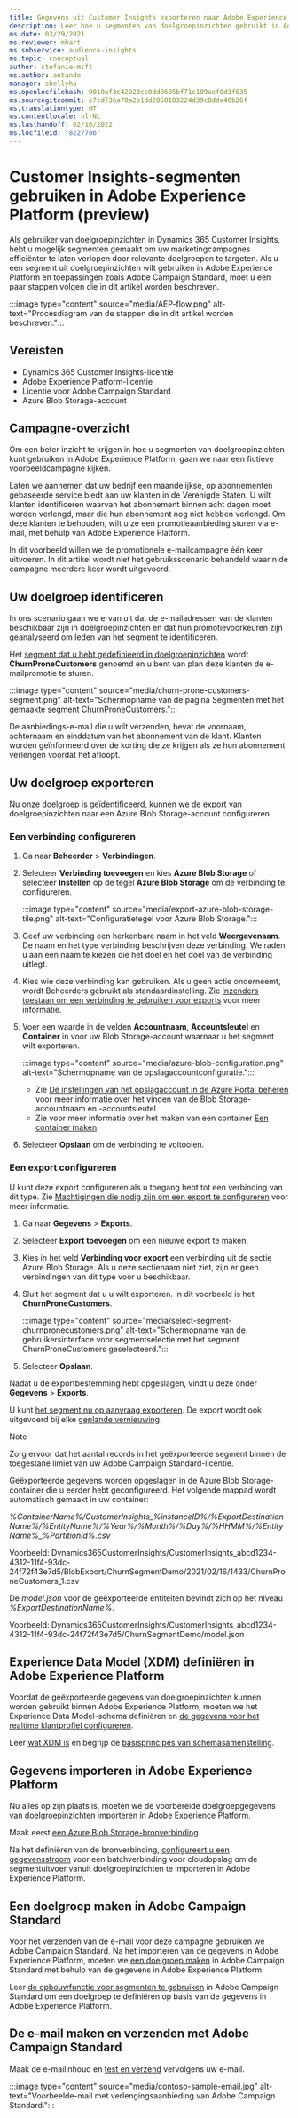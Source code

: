```yaml
---
title: Gegevens uit Customer Insights exporteren naar Adobe Experience Platform
description: Leer hoe u segmenten van doelgroepinzichten gebruikt in Adobe Experience Platform.
ms.date: 03/29/2021
ms.reviewer: mhart
ms.subservice: audience-insights
ms.topic: conceptual
author: stefanie-msft
ms.author: antando
manager: shellyha
ms.openlocfilehash: 9010af3c42823ce0dd8685bf71c109aef8d3f635
ms.sourcegitcommit: e7cdf36a78a2b1dd2850183224d39c8dde46b26f
ms.translationtype: HT
ms.contentlocale: nl-NL
ms.lasthandoff: 02/16/2022
ms.locfileid: "8227706"
---
```

# <a name="use-customer-insights-segments-in-adobe-experience-platform-preview"></a>Customer Insights-segmenten gebruiken in Adobe Experience Platform (preview)

Als gebruiker van doelgroepinzichten in Dynamics 365 Customer Insights, hebt u mogelijk segmenten gemaakt om uw marketingcampagnes efficiënter te laten verlopen door relevante doelgroepen te targeten. Als u een segment uit doelgroepinzichten wilt gebruiken in Adobe Experience Platform en toepassingen zoals Adobe Campaign Standard, moet u een paar stappen volgen die in dit artikel worden beschreven.

:::image type="content" source="media/AEP-flow.png" alt-text="Procesdiagram van de stappen die in dit artikel worden beschreven.":::

## <a name="prerequisites"></a>Vereisten

-   Dynamics 365 Customer Insights-licentie
-   Adobe Experience Platform-licentie
-   Licentie voor Adobe Campaign Standard
-   Azure Blob Storage-account

## <a name="campaign-overview"></a>Campagne-overzicht

Om een beter inzicht te krijgen in hoe u segmenten van doelgroepinzichten kunt gebruiken in Adobe Experience Platform, gaan we naar een fictieve voorbeeldcampagne kijken.

Laten we aannemen dat uw bedrijf een maandelijkse, op abonnementen gebaseerde service biedt aan uw klanten in de Verenigde Staten. U wilt klanten identificeren waarvan het abonnement binnen acht dagen moet worden verlengd, maar die hun abonnement nog niet hebben verlengd. Om deze klanten te behouden, wilt u ze een promotieaanbieding sturen via e-mail, met behulp van Adobe Experience Platform.

In dit voorbeeld willen we de promotionele e-mailcampagne één keer uitvoeren. In dit artikel wordt niet het gebruiksscenario behandeld waarin de campagne meerdere keer wordt uitgevoerd.

## <a name="identify-your-target-audience"></a>Uw doelgroep identificeren

In ons scenario gaan we ervan uit dat de e-mailadressen van de klanten beschikbaar zijn in doelgroepinzichten en dat hun promotievoorkeuren zijn geanalyseerd om leden van het segment te identificeren.

Het [segment dat u hebt gedefinieerd in doelgroepinzichten](segments.md) wordt **ChurnProneCustomers** genoemd en u bent van plan deze klanten de e-mailpromotie te sturen.

:::image type="content" source="media/churn-prone-customers-segment.png" alt-text="Schermopname van de pagina Segmenten met het gemaakte segment ChurnProneCustomers.":::

De aanbiedings-e-mail die u wilt verzenden, bevat de voornaam, achternaam en einddatum van het abonnement van de klant. Klanten worden geïnformeerd over de korting die ze krijgen als ze hun abonnement verlengen voordat het afloopt.

## <a name="export-your-target-audience"></a>Uw doelgroep exporteren

Nu onze doelgroep is geïdentificeerd, kunnen we de export van doelgroepinzichten naar een Azure Blob Storage-account configureren.

### <a name="configure-a-connection"></a>Een verbinding configureren

1. Ga naar **Beheerder** > **Verbindingen**.

1. Selecteer **Verbinding toevoegen** en kies **Azure Blob Storage** of selecteer **Instellen** op de tegel **Azure Blob Storage** om de verbinding te configureren.

   :::image type="content" source="media/export-azure-blob-storage-tile.png" alt-text="Configuratietegel voor Azure Blob Storage."::: 

1. Geef uw verbinding een herkenbare naam in het veld **Weergavenaam**. De naam en het type verbinding beschrijven deze verbinding. We raden u aan een naam te kiezen die het doel en het doel van de verbinding uitlegt.

1. Kies wie deze verbinding kan gebruiken. Als u geen actie onderneemt, wordt Beheerders gebruikt als standaardinstelling. Zie [Inzenders toestaan om een verbinding te gebruiken voor exports](connections.md#allow-contributors-to-use-a-connection-for-exports) voor meer informatie.

1. Voer een waarde in de velden **Accountnaam**, **Accountsleutel** en **Container** in voor uw Blob Storage-account waarnaar u het segment wilt exporteren.  
      
   :::image type="content" source="media/azure-blob-configuration.png" alt-text="Schermopname van de opslagaccountconfiguratie."::: 
   
    - Zie [De instellingen van het opslagaccount in de Azure Portal beheren](/azure/storage/common/storage-account-manage) voor meer informatie over het vinden van de Blob Storage-accountnaam en -accountsleutel.
    - Zie voor meer informatie over het maken van een container [Een container maken](/azure/storage/blobs/storage-quickstart-blobs-portal#create-a-container).

1. Selecteer **Opslaan** om de verbinding te voltooien. 

### <a name="configure-an-export"></a>Een export configureren

U kunt deze export configureren als u toegang hebt tot een verbinding van dit type. Zie [Machtigingen die nodig zijn om een export te configureren](export-destinations.md#set-up-a-new-export) voor meer informatie.

1. Ga naar **Gegevens** > **Exports**.

1. Selecteer **Export toevoegen** om een nieuwe export te maken.

1. Kies in het veld **Verbinding voor export** een verbinding uit de sectie Azure Blob Storage. Als u deze sectienaam niet ziet, zijn er geen verbindingen van dit type voor u beschikbaar.

1. Sluit het segment dat u u wilt exporteren. In dit voorbeeld is het **ChurnProneCustomers**​.

   :::image type="content" source="media/select-segment-churnpronecustomers.png" alt-text="Schermopname van de gebruikersinterface voor segmentselectie met het segment ChurnProneCustomers geselecteerd.":::

1. Selecteer **Opslaan**.

Nadat u de exportbestemming hebt opgeslagen, vindt u deze onder **Gegevens** > **Exports**.

U kunt [het segment nu op aanvraag exporteren](export-destinations.md#run-exports-on-demand)​. De export wordt ook uitgevoerd bij elke [geplande vernieuwing](system.md).

> [!NOTE]
> Zorg ervoor dat het aantal records in het geëxporteerde segment binnen de toegestane limiet van uw Adobe Campaign Standard-licentie.

Geëxporteerde gegevens worden opgeslagen in de Azure Blob Storage-container die u eerder hebt geconfigureerd. Het volgende mappad wordt automatisch gemaakt in uw container:

*%ContainerName%/CustomerInsights_%instanceID%/%ExportDestinationName%/%EntityName%/%Year%/%Month%/%Day%/%HHMM%/%EntityName%_%PartitionId%.csv*

Voorbeeld: Dynamics365CustomerInsights/CustomerInsights_abcd1234-4312-11f4-93dc-24f72f43e7d5/BlobExport/ChurnSegmentDemo/2021/02/16/1433/ChurnProneCustomers_1.csv

De *model.json* voor de geëxporteerde entiteiten bevindt zich op het niveau *%ExportDestinationName%*.

Voorbeeld: Dynamics365CustomerInsights/CustomerInsights_abcd1234-4312-11f4-93dc-24f72f43e7d5/ChurnSegmentDemo/model.json

## <a name="define-experience-data-model-xdm-in-adobe-experience-platform"></a>Experience Data Model (XDM) definiëren in Adobe Experience Platform

Voordat de geëxporteerde gegevens van doelgroepinzichten kunnen worden gebruikt binnen Adobe Experience Platform, moeten we het Experience Data Model-schema definiëren en [de gegevens voor het realtime klantprofiel configureren](https://experienceleague.adobe.com/docs/experience-platform/profile/tutorials/dataset-configuration.html#tutorials).

Leer [wat XDM is](https://experienceleague.adobe.com/docs/experience-platform/xdm/home.html) en begrijp de [basisprincipes van schemasamenstelling](https://experienceleague.adobe.com/docs/experience-platform/xdm/schema/composition.html#schema).

## <a name="import-data-into-adobe-experience-platform"></a>Gegevens importeren in Adobe Experience Platform

Nu alles op zijn plaats is, moeten we de voorbereide doelgroepgegevens van doelgroepinzichten importeren in Adobe Experience Platform.

Maak eerst [een Azure Blob Storage-bronverbinding](https://experienceleague.adobe.com/docs/experience-platform/sources/ui-tutorials/create/cloud-storage/blob.html#getting-started)​.    

Na het definiëren van de bronverbinding, [configureert u een gegevensstroom](https://experienceleague.adobe.com/docs/experience-platform/sources/ui-tutorials/dataflow/cloud-storage.html#ui-tutorials) voor een batchverbinding voor cloudopslag om de segmentuitvoer vanuit doelgroepinzichten te importeren in Adobe Experience Platform.

## <a name="create-an-audience-in-adobe-campaign-standard"></a>Een doelgroep maken in Adobe Campaign Standard

Voor het verzenden van de e-mail voor deze campagne gebruiken we Adobe Campaign Standard. Na het importeren van de gegevens in Adobe Experience Platform, moeten we [een doelgroep maken](https://experienceleague.adobe.com/docs/campaign-standard/using/profiles-and-audiences/get-started-profiles-and-audiences.html#permission) in Adobe Campaign Standard met behulp van de gegevens in Adobe Experience Platform.


Leer [de opbouwfunctie voor segmenten te gebruiken](https://experienceleague.adobe.com/docs/campaign-standard/using/integrating-with-adobe-cloud/adobe-experience-platform/audience-destinations/aep-using-segment-builder.html) in Adobe Campaign Standard om een doelgroep te definiëren op basis van de gegevens in Adobe Experience Platform.

## <a name="create-and-send-the-email-using-adobe-campaign-standard"></a>De e-mail maken en verzenden met Adobe Campaign Standard

Maak de e-mailinhoud en [test en verzend](https://experienceleague.adobe.com/docs/campaign-standard/using/testing-and-sending/get-started-sending-messages.html#preparing-and-testing-messages) vervolgens uw e-mail.

:::image type="content" source="media/contoso-sample-email.jpg" alt-text="Voorbeelde-mail met verlengingsaanbieding van Adobe Campaign Standard.":::
